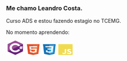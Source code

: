 ### Me chamo Leandro Costa.

Curso ADS e estou fazendo estagio no TCEMG.

No momento aprendendo:

<div align="start" style="display: inline_block">
  <img  alt="Leandro-Java" height="40" width="50" src="https://raw.githubusercontent.com/devicons/devicon/master/icons/csharp/csharp-original.svg" />
  <img  alt="Leandro-HTML" height="30" width="40" src="https://raw.githubusercontent.com/devicons/devicon/master/icons/html5/html5-original.svg">
  <img  alt="Leandro-CSS" height="30" width="40" src="https://raw.githubusercontent.com/devicons/devicon/master/icons/css3/css3-original.svg">
  <img  alt="Leandro-Js" height="30" width="40" src="https://raw.githubusercontent.com/devicons/devicon/master/icons/javascript/javascript-plain.svg">
</div>
